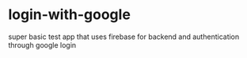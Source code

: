 # login-with-google
super basic test app that uses firebase for backend and authentication through google login
